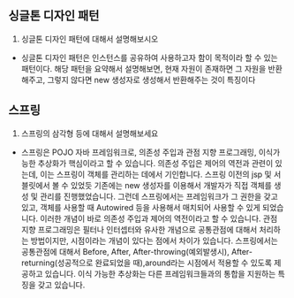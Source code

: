 ﻿
## 싱글톤 디자인 패턴

1. 싱글톤 디자인 패턴에 대해서 설명해보시오

- 싱글톤 디자인 패턴은 인스턴스를 공유하여 사용하고자 함이 목적이라 할 수 있는 패턴이다. 해당 패턴을 요약해서 설명해보면, 현재 자원이 존재하면 그 자원을 반환해주고, 그렇지 않다면 new 생성자로 생성해서 반환해주는 것이 특징이다


## 스프링

1. 스프링의 삼각형 등에 대해서 설명해보세요

- 스프링은 POJO 자바 프레임워크로, 의존성 주입과 관점 지향 프로그래밍, 이식가능한 추상화가 핵심이라고 할 수 있습니다. 의존성 주입은 제어의 역전과 관련이 있는데, 이는 스프링이 객체를 관리하는 데에서 기인합니다. 스프링 이전의 jsp 및 서블릿에서 볼 수 있었듯 기존에는 new 생성자를 이용해서 개발자가 직접 객체를 생성 및 관리를 진행했었습니다. 그런데 스프링에서는 프레임워크가 그 권한을 갖고 있고, 객체를 사용할 때 Autowired 등을 사용해서 매치되어 사용할 수 있게 되었습니다. 이러한 개념이 바로 의존성 주입과 제어의 역전이라고 할 수 있습니다. 관점 지향 프로그래밍은 필터나 인터셉터와 유사한 개념으로 공통관점에 대해서 처리하는 방법이지만, 시점이라는 개념이 있다는 점에서 차이가 있습니다.  스프링에서는 공통관점에 대해서 Before, After, After-throwing(예외발생시), After-returning(성공적으로 완료되었을 때),around라는 시점에서 적용할 수 있도록 제공하고 있습니다. 이식 가능한 추상화는 다른 프레임워크들과의 통합을 지원하는 특징을 갖고 있습니다.

